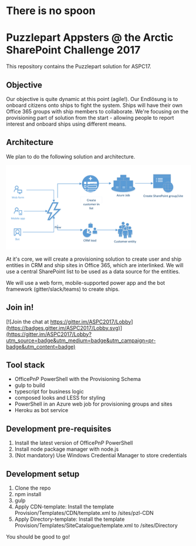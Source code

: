 
# There is no spoon #

# Puzzlepart Appsters @ the Arctic SharePoint Challenge 2017 #

This repository contains the Puzzlepart solution for ASPC17.

## Objective ##

Our objective is quite dynamic at this point (agile!). Our Endlösung is to onboard citizens onto ships to fight the system. Ships will have their own Office 365 groups with ship members to collaborate. We're focusing on the provisioning part of solution from the start - allowing people to report interest and onboard ships using different means.

## Architecture ##
We plan to do the following solution and architecture.

![Architecture idea](Documentation/Architecture.PNG "Architecture idea")

At it's core, we will create a provisioning solution to create user and ship entities in CRM and ship sites in Office 365, which are interlinked. We will use a central SharePoint list to be used as a data source for the entities.

We will use a web form, mobile-supported power app and the bot framework (gitter/slack/teams) to create ships.

## Join in! ##

[![Join the chat at https://gitter.im/ASPC2017/Lobby](https://badges.gitter.im/ASPC2017/Lobby.svg)](https://gitter.im/ASPC2017/Lobby?utm_source=badge&utm_medium=badge&utm_campaign=pr-badge&utm_content=badge)

## Tool stack ##

* OfficePnP PowerShell with the Provisioning Schema
* gulp to build
* typescript for business logic
* composed looks and LESS for styling
* PowerShell in an Azure web job for provisioning groups and sites
* Heroku as bot service

## Development pre-requisites ##

1. Install the latest version of OfficePnP PowerShell
2. Install node package manager with node.js
3. (Not mandatory) Use Windows Credential Manager to store credentials

## Development setup ##

1. Clone the repo
2. npm install
3. gulp
4. Apply CDN-template: Install the template Provision/Templates/CDN/template.xml to /sites/pzl-CDN
5. Apply Directory-template: Install the template Provision/Templates/SiteCatalogue/template.xml to /sites/Directory

You should be good to go!